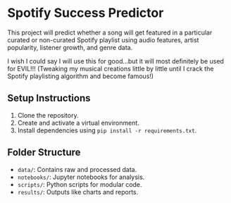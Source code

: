 # Spotify Success Predictor

This project will predict whether a song will get featured in a particular curated or non-curated Spotify playlist using audio features, artist popularity, listener growth, and genre data. 

I wish I could say I will use this for good...but it will most definitely be used for EVIL!!! (Tweaking my musical creations little by little until I crack the Spotify playlisting algorithm and become famous!)

## Setup Instructions
1. Clone the repository.
2. Create and activate a virtual environment.
3. Install dependencies using `pip install -r requirements.txt`.

## Folder Structure
- `data/`: Contains raw and processed data.
- `notebooks/`: Jupyter notebooks for analysis.
- `scripts/`: Python scripts for modular code.
- `results/`: Outputs like charts and reports.
